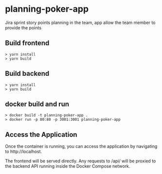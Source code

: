 # planning-poker-app

Jira sprint story points planning in the team, app allow the team member to provide the points

## Build frontend

```
> yarn install
> yarn build
```

## Build backend

```
> yarn install
> yarn build
```

## docker build and run

```
> docker build -t planning-poker-app .
> docker run -p 80:80 -p 3001:3001 planning-poker-app

```

## Access the Application

Once the container is running, you can access the application by navigating to http://localhost.

The frontend will be served directly.
Any requests to /api/ will be proxied to the backend API running inside the Docker Compose network.
